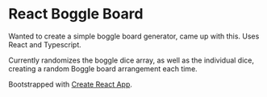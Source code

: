 # React Boggle Board
Wanted to create a simple boggle board generator, came up with this. Uses React and Typescript.

Currently randomizes the boggle dice array, as well as the individual dice, creating a random Boggle board arrangement each time.

Bootstrapped with [Create React App](https://github.com/facebook/create-react-app).
